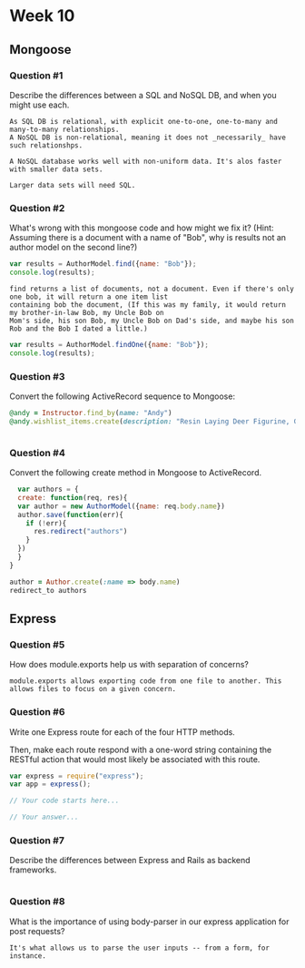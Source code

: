 # Week 10

## Mongoose

### Question #1

Describe the differences between a SQL and NoSQL DB, and when you might use each.

```text
As SQL DB is relational, with explicit one-to-one, one-to-many and many-to-many relationships. 
A NoSQL DB is non-relational, meaning it does not _necessarily_ have such relationshps. 

A NoSQL database works well with non-uniform data. It's alos faster with smaller data sets. 

Larger data sets will need SQL.
```

### Question #2

What's wrong with this mongoose code and how might we fix it?
(Hint: Assuming there is a document with a name of "Bob", why is results not an author model on the second line?)

```js
var results = AuthorModel.find({name: "Bob"});
console.log(results);
```

```text
find returns a list of documents, not a document. Even if there's only one bob, it will return a one item list 
containing bob the document, (If this was my family, it would return my brother-in-law Bob, my Uncle Bob on 
Mom's side, his son Bob, my Uncle Bob on Dad's side, and maybe his son Rob and the Bob I dated a little.)
```

```js
var results = AuthorModel.findOne({name: "Bob"});
console.log(results);
```

### Question #3

Convert the following ActiveRecord sequence to Mongoose:

```rb
@andy = Instructor.find_by(name: "Andy")
@andy.wishlist_items.create(description: "Resin Laying Deer Figurine, Gold")
```

```js

```

### Question #4

Convert the following create method in Mongoose to ActiveRecord.

```js
  var authors = {
  create: function(req, res){
  var author = new AuthorModel({name: req.body.name})
  author.save(function(err){
    if (!err){
      res.redirect("authors")
    }
  })
  }  
}
```

```rb
author = Author.create(:name => body.name)
redirect_to authors
```
## Express

### Question #5

How does module.exports help us with separation of concerns?

```text
module.exports allows exporting code from one file to another. This allows files to focus on a given concern. 
```

### Question #6

Write one Express route for each of the four HTTP methods.

Then, make each route respond with a one-word string containing the RESTful action that would most likely be associated with this route.

```js
var express = require("express");
var app = express();

// Your code starts here...

```

```js
// Your answer...
```
### Question #7

Describe the differences between Express and Rails as backend frameworks.

```text

```

### Question #8

What is the importance of using body-parser in our express application for post requests? 

```text
It's what allows us to parse the user inputs -- from a form, for instance.
```
